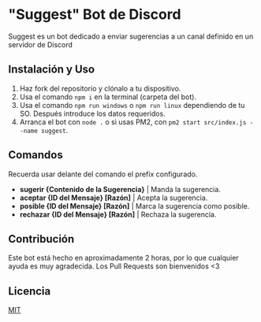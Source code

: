 # "Suggest" Bot de Discord

Suggest es un bot dedicado a enviar sugerencias a un canal definido en un
servidor de Discord

## Instalación y Uso

1. Haz fork del repositorio y clónalo a tu dispositivo.
2. Usa el comando `npm i` en la terminal (carpeta del bot).
3. Usa el comando `npm run windows` o `npm run linux` dependiendo de tu SO.
   Después introduce los datos requeridos.
4. Arranca el bot con `node .` o si usas PM2, con
   `pm2 start src/index.js --name suggest`.

## Comandos

Recuerda usar delante del comando el prefix configurado.

- **sugerir {Contenido de la Sugerencia}** | Manda la sugerencia.
- **aceptar {ID del Mensaje} [Razón]** | Acepta la sugerencia.
- **posible {ID del Mensaje} [Razón]** | Marca la sugerencia como posible.
- **rechazar {ID del Mensaje} [Razón]** | Rechaza la sugerencia.

## Contribución

Este bot está hecho en aproximadamente 2 horas, por lo que cualquier ayuda es
muy agradecida. Los Pull Requests son bienvenidos <3

## Licencia

[MIT](https://choosealicense.com/licenses/mit/)
